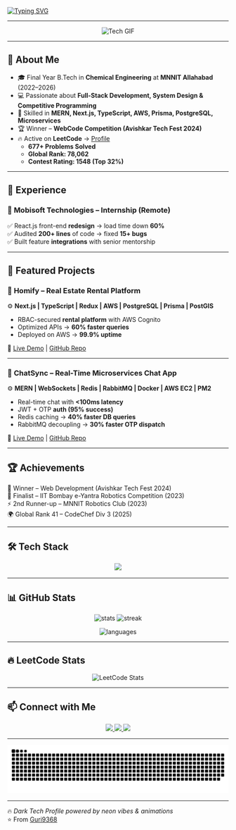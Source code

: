 <!-- Profile README with Dark Tech Vibes & Animations -->

<!-- Typing Header -->
[![Typing SVG](https://readme-typing-svg.herokuapp.com?font=Fira+Code&size=32&duration=2500&pause=1500&color=00F7FF&center=true&vCenter=true&width=800&lines=Hi+👋,+I'm+Gurmeet+Singh+Rathor;🚀+Full-Stack+Developer;💻+Competitive+Programmer;⚡+Tech+Enthusiast)](https://git.io/typing-svg)

---

<!-- Cyberpunk GIF -->
<p align="center">
  <img src="https://media.giphy.com/media/l41lUJOmAJZuK2uKk/giphy.gif" width="500px" alt="Tech GIF"/>
</p>

---

## 🌌 About Me  
- 🎓 Final Year B.Tech in **Chemical Engineering** at **MNNIT Allahabad** (2022–2026)  
- 💻 Passionate about **Full-Stack Development, System Design & Competitive Programming**  
- 🚀 Skilled in **MERN, Next.js, TypeScript, AWS, Prisma, PostgreSQL, Microservices**  
- 🏆 Winner – **WebCode Competition (Avishkar Tech Fest 2024)**  
- 🔥 Active on **LeetCode** → [Profile](https://leetcode.com/u/gurmeet_009/)  
  - **677+ Problems Solved**  
  - **Global Rank: 78,062**  
  - **Contest Rating: 1548 (Top 32%)**

---

## 💼 Experience  

### 🚀 **Mobisoft Technologies – Internship (Remote)**  
✅ React.js front-end **redesign** → load time down **60%**  
✅ Audited **200+ lines** of code → fixed **15+ bugs**  
✅ Built feature **integrations** with senior mentorship  

---

## 🚀 Featured Projects  

### 🏡 **Homify – Real Estate Rental Platform**  
⚙️ **Next.js | TypeScript | Redux | AWS | PostgreSQL | Prisma | PostGIS**  
- RBAC-secured **rental platform** with AWS Cognito  
- Optimized APIs → **60% faster queries**  
- Deployed on AWS → **99.9% uptime**  

🔗 [Live Demo](#) | [GitHub Repo](#)

---

### 💬 **ChatSync – Real-Time Microservices Chat App**  
⚙️ **MERN | WebSockets | Redis | RabbitMQ | Docker | AWS EC2 | PM2**  
- Real-time chat with **<100ms latency**  
- JWT + OTP **auth (95% success)**  
- Redis caching → **40% faster DB queries**  
- RabbitMQ decoupling → **30% faster OTP dispatch**  

🔗 [Live Demo](#) | [GitHub Repo](#)

---

## 🏆 Achievements  
🥇 Winner – Web Development (Avishkar Tech Fest 2024)  
🤖 Finalist – IIT Bombay e-Yantra Robotics Competition (2023)  
⚡ 2nd Runner-up – MNNIT Robotics Club (2023)  
🌍 Global Rank 41 – CodeChef Div 3 (2025)  

---

## 🛠️ Tech Stack  

<p align="center">
  <img src="https://skillicons.dev/icons?i=cpp,js,ts,react,nextjs,nodejs,express,mongodb,postgres,prisma,redis,aws,docker,rabbitmq,git,github&theme=dark" />
</p>

---

## 📊 GitHub Stats  

<p align="center">
  <img src="https://github-readme-stats.vercel.app/api?username=Guri9368&show_icons=true&theme=tokyonight&hide_border=true" alt="stats" height="170"/>
  <img src="https://github-readme-streak-stats.herokuapp.com/?user=Guri9368&theme=tokyonight&hide_border=true" alt="streak" height="170"/>
</p>

<p align="center">
  <img src="https://github-readme-stats.vercel.app/api/top-langs/?username=Guri9368&layout=compact&theme=tokyonight&hide_border=true" alt="languages" height="170"/>
</p>

---

## 🔥 LeetCode Stats  

<p align="center">
  <img src="https://leetcard.jacoblin.cool/gurmeet_009?theme=dark&font=Source%20Code%20Pro&ext=contest" alt="LeetCode Stats"/>
</p>

---

## 📫 Connect with Me  

<p align="center">
  <a href="https://www.linkedin.com/in/gurmeet-singh-rathor-1bbbaa270/">
    <img src="https://img.shields.io/badge/LinkedIn-%230A66C2.svg?&style=for-the-badge&logo=linkedin&logoColor=white" />
  </a>
  <a href="https://leetcode.com/u/gurmeet_009/">
    <img src="https://img.shields.io/badge/LeetCode-%23FFA116.svg?&style=for-the-badge&logo=leetcode&logoColor=black" />
  </a>
  <a href="mailto:gurigurmeet1234567@gmail.com">
    <img src="https://img.shields.io/badge/Email-%23EA4335.svg?&style=for-the-badge&logo=gmail&logoColor=white" />
  </a>
</p>

---

<!-- Snake Animation -->
<p align="center">
  <img src="https://raw.githubusercontent.com/Platane/snk/output/github-contribution-grid-snake-dark.svg" alt="snake animation" />
</p>

---

🔥 *Dark Tech Profile powered by neon vibes & animations*  
⭐️ From [Guri9368](https://github.com/Guri9368)

